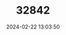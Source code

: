 ---
title: "32842"
category: "Santiria laevigata"
draft: false
date: 2024-02-22 13:03:50
languages:
  Thai: ["Apatubu"]
  Indonesian: ["Kala-kala Babi", "kasuhui puruk", "kwada ay ung", "Ranggung"]
  Malay: ["Kandis", "Kerantai", "Seladah"]
---